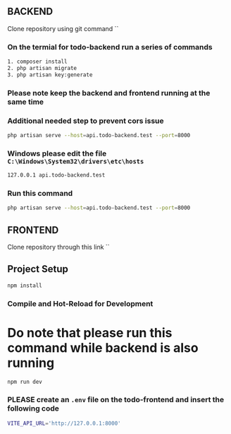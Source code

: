 ## BACKEND

Clone repository using git command ``

### On the termial for todo-backend run a series of commands

```sh
1. composer install
2. php artisan migrate
3. php artisan key:generate
```
### Please note keep the backend and frontend running at the same time

### Additional needed step to prevent cors issue

```sh
php artisan serve --host=api.todo-backend.test --port=8000
```

### Windows please edit the file `C:\Windows\System32\drivers\etc\hosts`

```sh
127.0.0.1 api.todo-backend.test  
```

### Run this command 

```sh
php artisan serve --host=api.todo-backend.test --port=8000
```



## FRONTEND

Clone repository through this link ``

## Project Setup

```sh
npm install
```

### Compile and Hot-Reload for Development

# Do note that please run this command while backend is also running

```sh
npm run dev
```

### PLEASE create an `.env` file on the todo-frontend and insert the following code

```sh
VITE_API_URL='http://127.0.0.1:8000'
```
